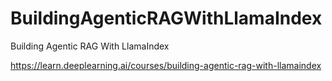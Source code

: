 # BuildingAgenticRAGWithLlamaIndex
Building Agentic RAG With LlamaIndex

https://learn.deeplearning.ai/courses/building-agentic-rag-with-llamaindex
